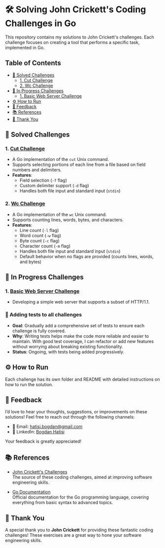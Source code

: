 <!-- TOC --><a name="-solving-john-cricketts-coding-challenges-in-go"></a>
# 🛠️ Solving John Crickett's Coding Challenges in Go

This repository contains my solutions to John Crickett's challenges. Each challenge focuses on creating a tool that performs a specific task, implemented in Go.

## Table of Contents

<!-- TOC start (generated with https://github.com/derlin/bitdowntoc) -->

- [📜 Solved Challenges](#-solved-challenges)
   * [1. Cut Challenge](#1-cut-challenge)
   * [2. Wc Challenge](#2-wc-challenge)
- [🚧 In Progress Challenges](#-in-progress-challenges)
   * [1. Basic Web Server Challenge](#1-basic-web-server-challenge)
- [⚙️ How to Run](#-how-to-run)
- [💬 Feedback](#-feedback)
- [📚 References](#-references)
- [🙏 Thank You](#-thank-you)

<!-- TOC end -->

<!-- TOC --><a name="-solved-challenges"></a>
## 📜 Solved Challenges

<!-- TOC --><a name="1-cut-challenge"></a>
### 1. [Cut Challenge](./cut)
   - A Go implementation of the `cut` Unix command.
   - Supports selecting portions of each line from a file based on field numbers and delimiters.
   - **Features**:
     - Field selection (`-f` flag)
     - Custom delimiter support (`-d` flag)
     - Handles both file input and standard input (`stdin`)

<!-- TOC --><a name="2-wc-challenge"></a>
### 2. [Wc Challenge](./wc)
   - A Go implementation of the `wc` Unix command.
   - Supports counting lines, words, bytes, and characters.
   - **Features**:
     - Line count (`-l` flag)
     - Word count (`-w` flag)
     - Byte count (`-c` flag)
     - Character count (`-m` flag)
     - Handles both file input and standard input (`stdin`)
     - Default behavior when no flags are provided (counts lines, words, and bytes)

<!-- TOC --><a name="-in-progress-challenges"></a>
## 🚧 In Progress Challenges

<!-- TOC --><a name="1-web-server-challenge"></a>
### 1. [Basic Web Server Challenge](./webserver)
   - Developing a simple web server that supports a subset of HTTP/1.1.

### 🔁 Adding tests to all challenges
   - **Goal**: Gradually add a comprehensive set of tests to ensure each challenge is fully covered.
   - **Why**: Writing tests helps make the code more reliable and easier to maintain. With good test coverage, I can refactor or add new features without worrying about breaking existing functionality.
   - **Status**: Ongoing, with tests being added progressively.
  

<!-- TOC --><a name="-how-to-run"></a>
## ⚙️ How to Run

Each challenge has its own folder and README with detailed instructions on how to run the solution.

<!-- TOC --><a name="-feedback"></a>
## 💬 Feedback

I’d love to hear your thoughts, suggestions, or improvements on these solutions! Feel free to reach out through the following channels:

- 📧 Email: [hatisi.bogdan@gmail.com](mailto:hatisi.bogdan@gmail.com)
- 💼 LinkedIn: [Bogdan Hatisi](https://linkedin.com/in/bogdan-hatisi)

Your feedback is greatly appreciated!


<!-- TOC --><a name="-references"></a>
## 📚 References

- [John Crickett's Challenges](https://codingchallenges.fyi/challenges/intro)  
   The source of these coding challenges, aimed at improving software engineering skills.

- [Go Documentation](https://golang.org/doc/)  
   Official documentation for the Go programming language, covering everything from basic syntax to advanced topics.


<!-- TOC --><a name="-thank-you"></a>
## 🙏 Thank You

A special thank you to **John Crickett** for providing these fantastic coding challenges! These exercises are a great way to hone your software engineering skills.

